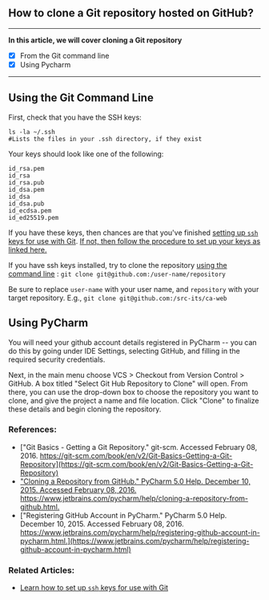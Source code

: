 ## How to clone a Git repository hosted on GitHub?

---
**In this article, we will cover cloning a Git repository**
- [x] From the Git command line
- [x] Using Pycharm

---
## Using the Git Command Line

First, check that you have the SSH keys:

    ls -la ~/.ssh
    #Lists the files in your .ssh directory, if they exist


Your keys should look like one of the following:

```
id_rsa.pem
id_rsa
id_rsa.pub
id_dsa.pem
id_dsa
id_dsa.pub
id_ecdsa.pem
id_ed25519.pem
```

If you have these keys, then chances are that you've finished [setting up `ssh` keys for use with Git](https://github.com/src-its/ca-web/blob/master/content/git_ssh-setup.md). [If not, then follow the procedure to set up your keys as linked here.](https://github.com/src-its/ca-web/blob/master/content/git_ssh-setup.md)

If you have ssh keys installed, try to clone the repository [using the command line]() : `git clone git@github.com:/user-name/repository`

Be sure to replace `user-name` with your user name, and `repository` with your target repository. E.g., `git clone git@github.com:/src-its/ca-web`

## Using PyCharm
You will need your github account details registered in PyCharm -- you can do this by going under IDE Settings, selecting GitHub, and filling in the required security credentials. 

Next, in the main menu choose VCS > Checkout from Version Control > GitHub. A box titled "Select Git Hub Repository to Clone" will open. From there, you can use the drop-down box to choose the repository you want to clone, and give the project a name and file location. Click "Clone" to finalize these details and begin cloning the repository. 

### References:

* ["Git Basics - Getting a Git Repository." git-scm. Accessed February 08, 2016. https://git-scm.com/book/en/v2/Git-Basics-Getting-a-Git-Repository](https://git-scm.com/book/en/v2/Git-Basics-Getting-a-Git-Repository)
* ["Cloning a Repository from GitHub." PyCharm 5.0 Help. December 10, 2015. Accessed February 08, 2016. https://www.jetbrains.com/pycharm/help/cloning-a-repository-from-github.html. ](https://www.jetbrains.com/pycharm/help/cloning-a-repository-from-github.html)
* ["Registering GitHub Account in PyCharm." PyCharm 5.0 Help. December 10, 2015. Accessed February 08, 2016. https://www.jetbrains.com/pycharm/help/registering-github-account-in-pycharm.html.](https://www.jetbrains.com/pycharm/help/registering-github-account-in-pycharm.html)

### Related Articles:

* [Learn how to set up `ssh` keys for use with Git](https://github.com/src-its/ca-web/blob/master/content/git_ssh-setup.md)
